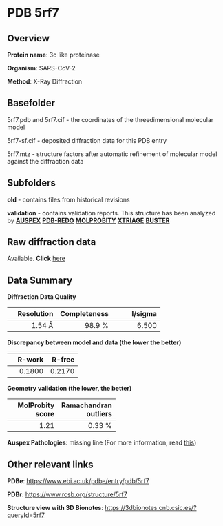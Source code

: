 # PDB 5rf7

## Overview

**Protein name**: 3c like proteinase

**Organism**: SARS-CoV-2

**Method**: X-Ray Diffraction

## Basefolder

5rf7.pdb and 5rf7.cif - the coordinates of the threedimensional molecular model

5rf7-sf.cif - deposited diffraction data for this PDB entry

5rf7.mtz - structure factors after automatic refinement of molecular model against the diffraction data

## Subfolders



**old** - contains files from historical revisions

**validation** - contains validation reports. This structure has been analyzed by [**AUSPEX**](https://github.com/thorn-lab/coronavirus_structural_task_force/tree/master/pdb/3c_like_proteinase/SARS-CoV-2/5rf7/validation/auspex) [**PDB-REDO**](https://github.com/thorn-lab/coronavirus_structural_task_force/tree/master/pdb/3c_like_proteinase/SARS-CoV-2/5rf7/validation/pdb-redo) [**MOLPROBITY**](https://github.com/thorn-lab/coronavirus_structural_task_force/tree/master/pdb/3c_like_proteinase/SARS-CoV-2/5rf7/validation/molprobity) [**XTRIAGE**](https://github.com/thorn-lab/coronavirus_structural_task_force/blob/master/pdb/3c_like_proteinase/SARS-CoV-2/5rf7/validation/Xtriage_output.log) [**BUSTER**](https://www.globalphasing.com/buster/wiki/index.cgi?Covid19Pdb5RF7)

## Raw diffraction data

Available. **Click** [here](https://zenodo.org/record/3731246) 

## Data Summary
**Diffraction Data Quality**

|   | Resolution | Completeness| I/sigma |
|---|-------------:|----------------:|--------------:|
|   |1.54 Å|98.9  %|<img width=50/>6.500|

**Discrepancy between model and data (the lower the better)**

|   | **R-work**| **R-free**   
|---|-------------:|----------------:|           
||  0.1800|  0.2170|

**Geometry validation (the lower, the better)**

|   |**MolProbity<br>score**| **Ramachandran<br>outliers** 
|---|-------------:|----------------:|
||  1.21|  0.33 %|

**Auspex Pathologies**: missing line (For more information, read [this](https://github.com/thorn-lab/coronavirus_structural_task_force/blob/master/pdb/3c_like_proteinase/SARS-CoV-2/5rf7/validation/auspex/5rf7_auspex_comments.txt))

 



## Other relevant links 
**PDBe**:  https://www.ebi.ac.uk/pdbe/entry/pdb/5rf7
 
**PDBr**: https://www.rcsb.org/structure/5rf7 

**Structure view with 3D Bionotes**: https://3dbionotes.cnb.csic.es/?queryId=5rf7


